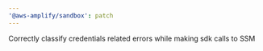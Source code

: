 ```yaml
---
'@aws-amplify/sandbox': patch
---
```


Correctly classify credentials related errors while making sdk calls to SSM
